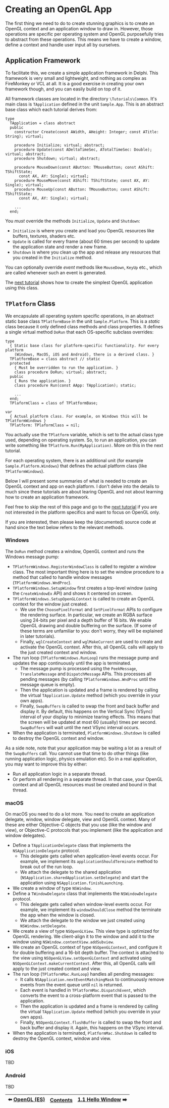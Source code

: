 # Creating an OpenGL App

The first thing we need to do to create stunning graphics is to create an OpenGL context and an application window to draw in. However, those operations are specific per operating system and OpenGL purposefully tries to abstract from these operations. This means we have to create a window, define a context and handle user input all by ourselves.

## Application Framework

To facilitate this, we create a simple application framework in Delphi. This framework is very small and lightweight, and nothing as complex as FireMonkey or VCL at all. It is a good exercise in creating your own framework though, and you can easily build on top of it.

All framework classes are located in the directory `\Tutorials\Common`. It's main class is `TApplication` defined in the unit `Sample.App`. This is an abstract base class which each tutorial derives from:

```Delphi
type
  TApplication = class abstract
  public
    constructor Create(const AWidth, AHeight: Integer; const ATitle: String); virtual;

    procedure Initialize; virtual; abstract;
    procedure Update(const ADeltaTimeSec, ATotalTimeSec: Double); virtual; abstract;
    procedure Shutdown; virtual; abstract;

    procedure MouseDown(const AButton: TMouseButton; const AShift: TShiftState;
      const AX, AY: Single); virtual;
    procedure MouseMove(const AShift: TShiftState; const AX, AY: Single); virtual;
    procedure MouseUp(const AButton: TMouseButton; const AShift: TShiftState;
      const AX, AY: Single); virtual;

    ...
  end;
```

You *must* override the methods `Initialize`, `Update` and `Shutdown`:
* `Initialize` is where you create and load you OpenGL resources like buffers, textures, shaders etc.
* `Update` is called for every frame (about 60 times per second) to update the application state and render a new frame.
* `Shutdown` is where you clean up the app and release any resources that you created in the `Initialize` method.

You can optionally override *event* methods like `MouseDown`, `KeyUp` etc., which are called whenever such an event is generated.

The [next tutorial](1.1.HelloWindow.md) shows how to create the simplest OpenGL application using this class.

## `TPlatform` Class

We encapsulate all operating system specific operations, in an abstract static base class `TPlatformBase` in the unit `Sample.Platform`. This is a *static* class because it only defined class methods and class properties. It defines a single virtual method `DoRun` that each OS-specific subclass overrides:

```Delphi
type
  { Static base class for platform-specific functionality. For every platform
    (Windows, MacOS, iOS and Android), there is a derived class. }
  TPlatformBase = class abstract // static
  protected
    { Must be overridden to run the application. }
    class procedure DoRun; virtual; abstract;
  public
    { Runs the application. }
    class procedure Run(const AApp: TApplication); static;

    ...
  end;
  TPlaformClass = class of TPlatformBase;

var
  { Actual platform class. For example, on Windows this will be TPlatformWindows }
  TPlatform: TPlaformClass = nil;
```

You actually use the `TPlatform` variable, which is set to the actual class type used, depending on operating system. So, to run an application, you can write something like `TPlatform.Run(MyApplication)`. More on this in the next tutorial.

For each operating system, there is an additional unit (for example `Sample.Platform.Windows`) that defines the actual platform class (like `TPlatformWindows`).

Below I will present some summaries of what is needed to create an OpenGL context and app on each platform. I don't delve into the details to much since these tutorials are about learing OpenGL and not about learning how to create an application framework. 

Feel free to skip the rest of this page and go to the [next tutorial](1.1.HelloWindow.md) if you are not interested in the platform specifics and want to focus on OpenGL only.

If you are interested, then please keep the (documented) source code at hand since the text below refers to the relevant methods.

### Windows
 
The `DoRun` method creates a window, OpenGL context and runs the Windows message pump:

* `TPlatformWindows.RegisterWindowClass` is called to register a window class. The most important thing here is to set the window procedure to a method that called to handle window messages (`TPlatformWindows.WndProc`).
* `TPlatformWindows.SetupWindow` first creates a top-level window (using the `CreateWindowEx` API) and shows it centered on screen.
* `TPlatformWindows.SetupOpenGLContext` is called to create an OpenGL context for the window just created.
  * We use the `ChoosePixelFormat` and `SetPixelFormat` APIs to configure the rendering surface. In particular, we create an RGBA surface using 24-bits per pixel and a depth buffer of 16 bits. We enable OpenGL drawing and double buffering on the surface. (If some of these terms are unfamiliar to you: don't worry, they will be explained in later tutorials).
  * Finally, `wglCreateContext` and `wglMakeCurrent` are used to create and activate the OpenGL context. After this, all OpenGL calls will apply to the just created context and window.
* The run loop (`TPlatformWindows.RunLoop`) runs the message pump and updates the app continuously until the app is terminated.
  * The message pump is processed using the `PeekMessage`, `TranslateMessage` and `DispatchMessage` APIs. This processes all pending messages (by calling `TPlatformWindows.WndProc` until the message queue is empty).  
  * Then the application is updated and a frame is rendered by calling the virtual `TApplication.Update` method (which you override in your own apps).
  * Finally, `SwapBuffers` is called to swap the front and back buffer and display it. By default, this happens on the Vertical Sync (VSync) interval of your display to minimize tearing effects. This means that the screen will be updated at most 60 (usually) times per second. `SwapBuffers` will wait until the next VSync interval occurs.
* When the application is terminated, `PlatformWindows.Shutdown` is called to destroy the OpenGL context and window.

As a side note, note that your application may be waiting a lot as a result of the `SwapBuffers` call. You cannot use that time to do other things (like running application logic, physics emulation etc). So in a real application, you may want to improve this by either:
* Run all application logic in a separate thread. 
* Or perform all rendering in a separate thread. In that case, your OpenGL context and all OpenGL resources must be created and bound in that thread.

### macOS

On macOS you need to do a lot more. You need to create an application delegate, window, window delegate, view and OpenGL context. Many of these are either Objective-C objects that you use (like the window and view), or Objective-C protocols that you implement (like the application and window delegates).

* Define a `TApplicationDelegate` class that implements the `NSApplicationDelegate` protocol.
  * This delegate gets called when application-level events occur. For example, we implement its `applicationShouldTerminate` method to break out of the run loop.
  * We attach the delegate to the shared application (`NSApplication.sharedApplication.setDelegate`) and start the application using `NSApplication.finishLaunching`.
* We create a window of type `NSWindow`.
* Define a `TWindowDelegate` class that implements the `NSWindowDelegate` protocol.
  * This delegate gets called when window-level events occur. For example, we implement its `windowShouldClose` method the terminate the app when the window is closed.
  * We attach the delegate to the window we just created using `NSWindow.setDelegate`.
* We create a view of type `NSOpenGLView`. This view type is optimized for OpenGL rendering. We client-align it to the window and add it to the window using `NSWindow.contentView.addSubview`.
* We create an OpenGL context of type `NSOpenGLContext`, and configure it for double buffering and a 16-bit depth buffer. The context is attached to the view using `NSOpenGLView.setOpenGLContext` and activated using `NSOpenGLContext.makeCurrentContext`. After this, all OpenGL calls will apply to the just created context and view.
* The run loop (`TPlatformMac.RunLoop`) handles all pending messages:
  * It calls `NSApplication.nextEventMatchingMask` to continuously remove events from the event queue until `nil` is returned.
  * Each event is handled in `TPlatformMac.DispatchEvent`, which converts the event to a cross-platform event that is passed to the application.
  * Then the application is updated and a frame is rendered by calling the virtual `TApplication.Update` method (which you override in your own apps).
  * Finally, `NSOpenGLContext.flushBuffer` is called to swap the front and back buffer and display it. Again, this happens on the VSync interval.
* When the application is terminated, `PlatformMac.Shutdown` is called to destroy the OpenGL context, window and view.

### iOS

TBD

### Android

TBD


:arrow_left: [OpenGL (ES)](1.0a.OpenGL.md) | [Contents](../../README.md#Contents) | [1.1 Hello Window](1.1.HelloWindow.md) :arrow_right:
--- | --- | ---

